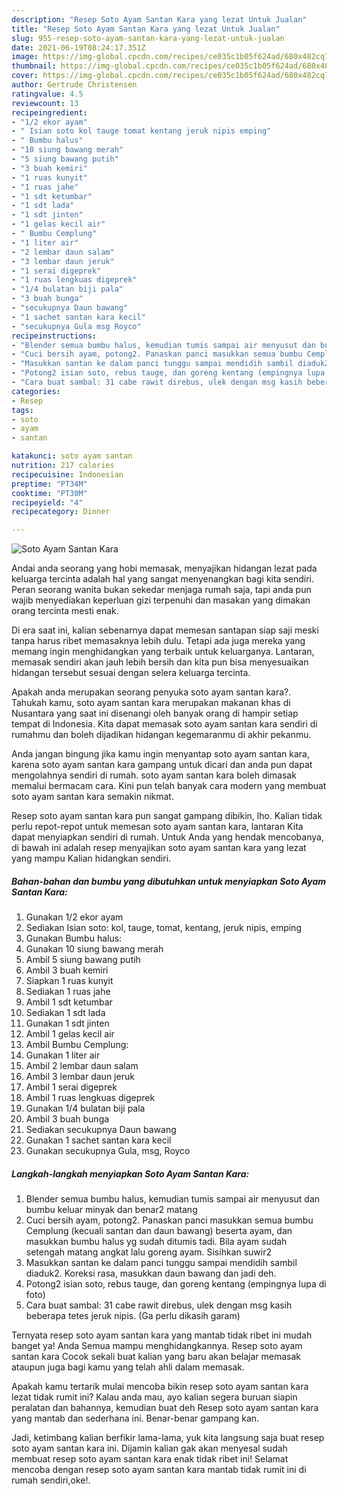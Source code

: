 ```yaml
---
description: "Resep Soto Ayam Santan Kara yang lezat Untuk Jualan"
title: "Resep Soto Ayam Santan Kara yang lezat Untuk Jualan"
slug: 955-resep-soto-ayam-santan-kara-yang-lezat-untuk-jualan
date: 2021-06-19T08:24:17.351Z
image: https://img-global.cpcdn.com/recipes/ce035c1b05f624ad/680x482cq70/soto-ayam-santan-kara-foto-resep-utama.jpg
thumbnail: https://img-global.cpcdn.com/recipes/ce035c1b05f624ad/680x482cq70/soto-ayam-santan-kara-foto-resep-utama.jpg
cover: https://img-global.cpcdn.com/recipes/ce035c1b05f624ad/680x482cq70/soto-ayam-santan-kara-foto-resep-utama.jpg
author: Gertrude Christensen
ratingvalue: 4.5
reviewcount: 13
recipeingredient:
- "1/2 ekor ayam"
- " Isian soto kol tauge tomat kentang jeruk nipis emping"
- " Bumbu halus"
- "10 siung bawang merah"
- "5 siung bawang putih"
- "3 buah kemiri"
- "1 ruas kunyit"
- "1 ruas jahe"
- "1 sdt ketumbar"
- "1 sdt lada"
- "1 sdt jinten"
- "1 gelas kecil air"
- " Bumbu Cemplung"
- "1 liter air"
- "2 lembar daun salam"
- "3 lembar daun jeruk"
- "1 serai digeprek"
- "1 ruas lengkuas digeprek"
- "1/4 bulatan biji pala"
- "3 buah bunga"
- "secukupnya Daun bawang"
- "1 sachet santan kara kecil"
- "secukupnya Gula msg Royco"
recipeinstructions:
- "Blender semua bumbu halus, kemudian tumis sampai air menyusut dan bumbu keluar minyak dan benar2 matang"
- "Cuci bersih ayam, potong2. Panaskan panci masukkan semua bumbu Cemplung (kecuali santan dan daun bawang) beserta ayam, dan masukkan bumbu halus yg sudah ditumis tadi. Bila ayam sudah setengah matang angkat lalu goreng ayam. Sisihkan suwir2"
- "Masukkan santan ke dalam panci tunggu sampai mendidih sambil diaduk2. Koreksi rasa, masukkan daun bawang dan jadi deh."
- "Potong2 isian soto, rebus tauge, dan goreng kentang (empingnya lupa di foto)"
- "Cara buat sambal: 31 cabe rawit direbus, ulek dengan msg kasih beberapa tetes jeruk nipis. (Ga perlu dikasih garam)"
categories:
- Resep
tags:
- soto
- ayam
- santan

katakunci: soto ayam santan 
nutrition: 217 calories
recipecuisine: Indonesian
preptime: "PT34M"
cooktime: "PT30M"
recipeyield: "4"
recipecategory: Dinner

---
```



![Soto Ayam Santan Kara](https://img-global.cpcdn.com/recipes/ce035c1b05f624ad/680x482cq70/soto-ayam-santan-kara-foto-resep-utama.jpg)

Andai anda seorang yang hobi memasak, menyajikan hidangan lezat pada keluarga tercinta adalah hal yang sangat menyenangkan bagi kita sendiri. Peran seorang  wanita bukan sekedar menjaga rumah saja, tapi anda pun wajib menyediakan keperluan gizi terpenuhi dan masakan yang dimakan orang tercinta mesti enak.

Di era  saat ini, kalian sebenarnya dapat memesan santapan siap saji meski tanpa harus ribet memasaknya lebih dulu. Tetapi ada juga mereka yang memang ingin menghidangkan yang terbaik untuk keluarganya. Lantaran, memasak sendiri akan jauh lebih bersih dan kita pun bisa menyesuaikan hidangan tersebut sesuai dengan selera keluarga tercinta. 



Apakah anda merupakan seorang penyuka soto ayam santan kara?. Tahukah kamu, soto ayam santan kara merupakan makanan khas di Nusantara yang saat ini disenangi oleh banyak orang di hampir setiap tempat di Indonesia. Kita dapat memasak soto ayam santan kara sendiri di rumahmu dan boleh dijadikan hidangan kegemaranmu di akhir pekanmu.

Anda jangan bingung jika kamu ingin menyantap soto ayam santan kara, karena soto ayam santan kara gampang untuk dicari dan anda pun dapat mengolahnya sendiri di rumah. soto ayam santan kara boleh dimasak memalui bermacam cara. Kini pun telah banyak cara modern yang membuat soto ayam santan kara semakin nikmat.

Resep soto ayam santan kara pun sangat gampang dibikin, lho. Kalian tidak perlu repot-repot untuk memesan soto ayam santan kara, lantaran Kita dapat menyiapkan sendiri di rumah. Untuk Anda yang hendak mencobanya, di bawah ini adalah resep menyajikan soto ayam santan kara yang lezat yang mampu Kalian hidangkan sendiri.

<!--inarticleads1-->

##### Bahan-bahan dan bumbu yang dibutuhkan untuk menyiapkan Soto Ayam Santan Kara:

1. Gunakan 1/2 ekor ayam
1. Sediakan  Isian soto: kol, tauge, tomat, kentang, jeruk nipis, emping
1. Gunakan  Bumbu halus:
1. Gunakan 10 siung bawang merah
1. Ambil 5 siung bawang putih
1. Ambil 3 buah kemiri
1. Siapkan 1 ruas kunyit
1. Sediakan 1 ruas jahe
1. Ambil 1 sdt ketumbar
1. Sediakan 1 sdt lada
1. Gunakan 1 sdt jinten
1. Ambil 1 gelas kecil air
1. Ambil  Bumbu Cemplung:
1. Gunakan 1 liter air
1. Ambil 2 lembar daun salam
1. Ambil 3 lembar daun jeruk
1. Ambil 1 serai digeprek
1. Ambil 1 ruas lengkuas digeprek
1. Gunakan 1/4 bulatan biji pala
1. Ambil 3 buah bunga
1. Sediakan secukupnya Daun bawang
1. Gunakan 1 sachet santan kara kecil
1. Gunakan secukupnya Gula, msg, Royco




<!--inarticleads2-->

##### Langkah-langkah menyiapkan Soto Ayam Santan Kara:

1. Blender semua bumbu halus, kemudian tumis sampai air menyusut dan bumbu keluar minyak dan benar2 matang
1. Cuci bersih ayam, potong2. Panaskan panci masukkan semua bumbu Cemplung (kecuali santan dan daun bawang) beserta ayam, dan masukkan bumbu halus yg sudah ditumis tadi. Bila ayam sudah setengah matang angkat lalu goreng ayam. Sisihkan suwir2
1. Masukkan santan ke dalam panci tunggu sampai mendidih sambil diaduk2. Koreksi rasa, masukkan daun bawang dan jadi deh.
1. Potong2 isian soto, rebus tauge, dan goreng kentang (empingnya lupa di foto)
1. Cara buat sambal: 31 cabe rawit direbus, ulek dengan msg kasih beberapa tetes jeruk nipis. (Ga perlu dikasih garam)




Ternyata resep soto ayam santan kara yang mantab tidak ribet ini mudah banget ya! Anda Semua mampu menghidangkannya. Resep soto ayam santan kara Cocok sekali buat kalian yang baru akan belajar memasak ataupun juga bagi kamu yang telah ahli dalam memasak.

Apakah kamu tertarik mulai mencoba bikin resep soto ayam santan kara lezat tidak rumit ini? Kalau anda mau, ayo kalian segera buruan siapin peralatan dan bahannya, kemudian buat deh Resep soto ayam santan kara yang mantab dan sederhana ini. Benar-benar gampang kan. 

Jadi, ketimbang kalian berfikir lama-lama, yuk kita langsung saja buat resep soto ayam santan kara ini. Dijamin kalian gak akan menyesal sudah membuat resep soto ayam santan kara enak tidak ribet ini! Selamat mencoba dengan resep soto ayam santan kara mantab tidak rumit ini di rumah sendiri,oke!.

